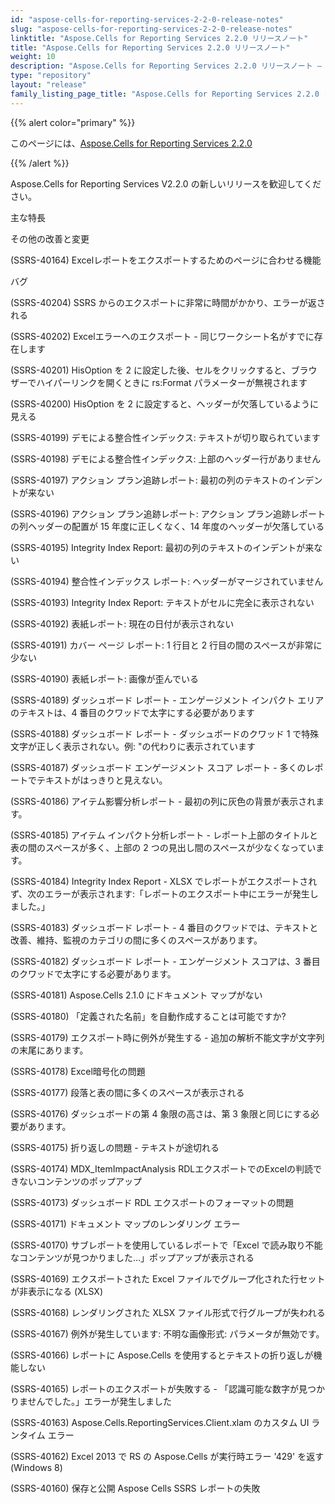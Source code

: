 ```yaml
---
id: "aspose-cells-for-reporting-services-2-2-0-release-notes"
slug: "aspose-cells-for-reporting-services-2-2-0-release-notes"
linktitle: "Aspose.Cells for Reporting Services 2.2.0 リリースノート"
title: "Aspose.Cells for Reporting Services 2.2.0 リリースノート"
weight: 10
description: "Aspose.Cells for Reporting Services 2.2.0 リリースノート – the latest updates and fixes."
type: "repository"
layout: "release"
family_listing_page_title: "Aspose.Cells for Reporting Services 2.2.0 リリースノート"
---
```

{{% alert color="primary" %}} 

このページには、[Aspose.Cells for Reporting Services 2.2.0](https://releases.aspose.com/cells/reportingservices/new-releases/aspose.cells-for-reporting-services-2.2.0/)

{{% /alert %}} 

Aspose.Cells for Reporting Services V2.2.0 の新しいリリースを歓迎してください。

主な特長

その他の改善と変更

(SSRS-40164) Excelレポートをエクスポートするためのページに合わせる機能

バグ

(SSRS-40204) SSRS からのエクスポートに非常に時間がかかり、エラーが返される

(SSRS-40202) Excelエラーへのエクスポート - 同じワークシート名がすでに存在します

(SSRS-40201) HisOption を 2 に設定した後、セルをクリックすると、ブラウザーでハイパーリンクを開くときに rs:Format パラメーターが無視されます

(SSRS-40200) HisOption を 2 に設定すると、ヘッダーが欠落しているように見える

(SSRS-40199) デモによる整合性インデックス: テキストが切り取られています

(SSRS-40198) デモによる整合性インデックス: 上部のヘッダー行がありません

(SSRS-40197) アクション プラン追跡レポート: 最初の列のテキストのインデントが来ない

(SSRS-40196) アクション プラン追跡レポート: アクション プラン追跡レポートの列ヘッダーの配置が 15 年度に正しくなく、14 年度のヘッダーが欠落している

(SSRS-40195) Integrity Index Report: 最初の列のテキストのインデントが来ない

(SSRS-40194) 整合性インデックス レポート: ヘッダーがマージされていません

(SSRS-40193) Integrity Index Report: テキストがセルに完全に表示されない

(SSRS-40192) 表紙レポート: 現在の日付が表示されない

(SSRS-40191) カバー ページ レポート: 1 行目と 2 行目の間のスペースが非常に少ない

(SSRS-40190) 表紙レポート: 画像が歪んでいる

(SSRS-40189) ダッシュボード レポート - エンゲージメント インパクト エリアのテキストは、4 番目のクワッドで太字にする必要があります

(SSRS-40188) ダッシュボード レポート - ダッシュボードのクワッド 1 で特殊文字が正しく表示されない。例: &quot;の代わりに表示されています

(SSRS-40187) ダッシュボード エンゲージメント スコア レポート - 多くのレポートでテキストがはっきりと見えない。

(SSRS-40186) アイテム影響分析レポート - 最初の列に灰色の背景が表示されます。

(SSRS-40185) アイテム インパクト分析レポート - レポート上部のタイトルと表の間のスペースが多く、上部の 2 つの見出し間のスペースが少なくなっています。

(SSRS-40184) Integrity Index Report - XLSX でレポートがエクスポートされず、次のエラーが表示されます:「レポートのエクスポート中にエラーが発生しました。」

(SSRS-40183) ダッシュボード レポート - 4 番目のクワッドでは、テキストと改善、維持、監視のカテゴリの間に多くのスペースがあります。

(SSRS-40182) ダッシュボード レポート - エンゲージメント スコアは、3 番目のクワッドで太字にする必要があります。

(SSRS-40181) Aspose.Cells 2.1.0 にドキュメント マップがない

(SSRS-40180) 「定義された名前」を自動作成することは可能ですか?

(SSRS-40179) エクスポート時に例外が発生する - 追加の解析不能文字が文字列の末尾にあります。

(SSRS-40178) Excel暗号化の問題

(SSRS-40177) 段落と表の間に多くのスペースが表示される

(SSRS-40176) ダッシュボードの第 4 象限の高さは、第 3 象限と同じにする必要があります。

(SSRS-40175) 折り返しの問題 - テキストが途切れる

(SSRS-40174) MDX_ItemImpactAnalysis RDLエクスポートでのExcelの判読できないコンテンツのポップアップ

(SSRS-40173) ダッシュボード RDL エクスポートのフォーマットの問題

(SSRS-40171) ドキュメント マップのレンダリング エラー

(SSRS-40170) サブレポートを使用しているレポートで「Excel で読み取り不能なコンテンツが見つかりました...」ポップアップが表示される

(SSRS-40169) エクスポートされた Excel ファイルでグループ化された行セットが非表示になる (XLSX)

(SSRS-40168) レンダリングされた XLSX ファイル形式で行グループが失われる

(SSRS-40167) 例外が発生しています: 不明な画像形式: パラメータが無効です。

(SSRS-40166) レポートに Aspose.Cells を使用するとテキストの折り返しが機能しない

(SSRS-40165) レポートのエクスポートが失敗する - 「認識可能な数字が見つかりませんでした。」エラーが発生しました

(SSRS-40163) Aspose.Cells.ReportingServices.Client.xlam のカスタム UI ランタイム エラー

(SSRS-40162) Excel 2013 で RS の Aspose.Cells が実行時エラー '429' を返す (Windows 8)

(SSRS-40160) 保存と公開 Aspose Cells SSRS レポートの失敗
